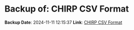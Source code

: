 # Backup of: CHIRP CSV Format

**Backup Date**: 2024-11-11 12:15:37
**Link**: [CHIRP CSV Format](https://przemienniki.net/export/chirp.csv?band=2m,70cm&country=pl&onlyworking=true)

